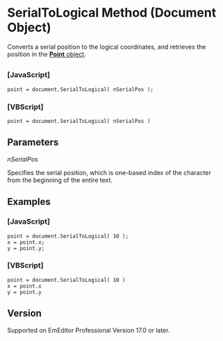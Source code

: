 # SerialToLogical Method (Document Object)

Converts a serial position to the logical coordinates, and retrieves the position in the [**Point** object](../point/index).

## 

### \[JavaScript\]

```
point = document.SerialToLogical( nSerialPos );
```

### \[VBScript\]

```
point = document.SerialToLogical( nSerialPos )
```

## Parameters

_nSerialPos_

Specifies the serial position, which is one-based index of the character from the beginning of the entire text.

## Examples

### \[JavaScript\]

```
point = document.SerialToLogical( 10 );
x = point.x;
y = point.y;
```

### \[VBScript\]

```
point = document.SerialToLogical( 10 )
x = point.x
y = point.y
```

## Version

Supported on EmEditor Professional Version 17.0 or later.
